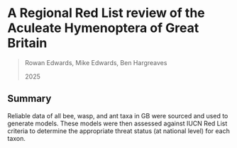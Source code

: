 # A Regional Red List review of the Aculeate Hymenoptera of Great Britain
> Rowan Edwards, Mike Edwards, Ben Hargreaves
>
> 2025

## Summary
Reliable data of all bee, wasp, and ant taxa in GB were sourced and used to generate models. These models were then assessed against IUCN Red List criteria to determine the appropriate threat status (at national level) for each taxon.

